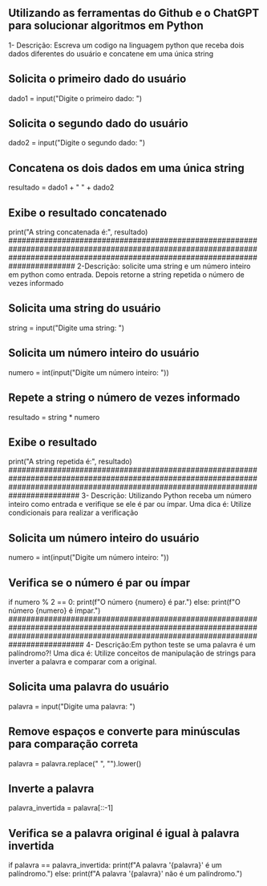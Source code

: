 ## Utilizando as ferramentas do Github e o ChatGPT para solucionar algoritmos em Python
1- Descrição: Escreva um codigo na linguagem python que receba dois dados diferentes do usuário e concatene em uma única string
## Solicita o primeiro dado do usuário
dado1 = input("Digite o primeiro dado: ")

## Solicita o segundo dado do usuário
dado2 = input("Digite o segundo dado: ")

## Concatena os dois dados em uma única string
resultado = dado1 + " " + dado2

## Exibe o resultado concatenado
print("A string concatenada é:", resultado)
#######################################################################################################################################################################################
2-Descrição: solicite uma string e um número inteiro em python  como entrada. Depois  retorne a string repetida o número de vezes informado
## Solicita uma string do usuário
string = input("Digite uma string: ")

## Solicita um número inteiro do usuário
numero = int(input("Digite um número inteiro: "))

## Repete a string o número de vezes informado
resultado = string * numero

## Exibe o resultado
print("A string repetida é:", resultado)
########################################################################################################################################################################################
3- Descrição: Utilizando Python receba um número inteiro como entrada e verifique se ele é par ou ímpar. Uma dica é: Utilize condicionais para realizar a verificação
## Solicita um número inteiro do usuário
numero = int(input("Digite um número inteiro: "))

## Verifica se o número é par ou ímpar
if numero % 2 == 0:
    print(f"O número {numero} é par.")
else:
    print(f"O número {numero} é ímpar.")
#########################################################################################################################################################################################
4- Descrição:Em python teste se uma palavra é um palíndromo?! Uma dica é: Utilize conceitos de manipulação de strings para inverter a palavra e comparar com a original.
## Solicita uma palavra do usuário
palavra = input("Digite uma palavra: ")

## Remove espaços e converte para minúsculas para comparação correta
palavra = palavra.replace(" ", "").lower()

## Inverte a palavra
palavra_invertida = palavra[::-1]

## Verifica se a palavra original é igual à palavra invertida
if palavra == palavra_invertida:
    print(f"A palavra '{palavra}' é um palíndromo.")
else:
    print(f"A palavra '{palavra}' não é um palíndromo.")



 
